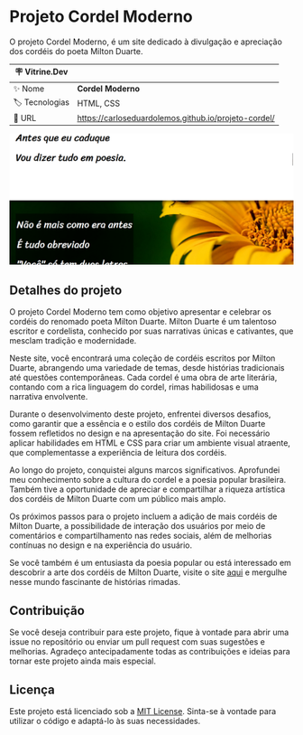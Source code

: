 # Projeto Cordel Moderno

O projeto Cordel Moderno, é um site dedicado à divulgação e apreciação dos cordéis do poeta Milton Duarte.

| :placard: Vitrine.Dev |     |
| -------------  | --- |
| :sparkles: Nome        | **Cordel Moderno**
| :label: Tecnologias | HTML, CSS
| :rocket: URL         | https://carloseduardolemos.github.io/projeto-cordel/

<!-- Inserir imagem com a #vitrinedev ao final do link -->
![](https://raw.githubusercontent.com/CarlosEduardoLemos/projeto-cordel/main/imagens/Captura%20de%20tela%202023-06-01%20214354.png#vitrinedev)

## Detalhes do projeto

O projeto Cordel Moderno tem como objetivo apresentar e celebrar os cordéis do renomado poeta Milton Duarte. Milton Duarte é um talentoso escritor e cordelista, conhecido por suas narrativas únicas e cativantes, que mesclam tradição e modernidade.

Neste site, você encontrará uma coleção de cordéis escritos por Milton Duarte, abrangendo uma variedade de temas, desde histórias tradicionais até questões contemporâneas. Cada cordel é uma obra de arte literária, contando com a rica linguagem do cordel, rimas habilidosas e uma narrativa envolvente.

Durante o desenvolvimento deste projeto, enfrentei diversos desafios, como garantir que a essência e o estilo dos cordéis de Milton Duarte fossem refletidos no design e na apresentação do site. Foi necessário aplicar habilidades em HTML e CSS para criar um ambiente visual atraente, que complementasse a experiência de leitura dos cordéis.

Ao longo do projeto, conquistei alguns marcos significativos. Aprofundei meu conhecimento sobre a cultura do cordel e a poesia popular brasileira. Também tive a oportunidade de apreciar e compartilhar a riqueza artística dos cordéis de Milton Duarte com um público mais amplo.

Os próximos passos para o projeto incluem a adição de mais cordéis de Milton Duarte, a possibilidade de interação dos usuários por meio de comentários e compartilhamento nas redes sociais, além de melhorias contínuas no design e na experiência do usuário.

Se você também é um entusiasta da poesia popular ou está interessado em descobrir a arte dos cordéis de Milton Duarte, visite o site [aqui](https://carloseduardolemos.github.io/projeto-cordel/) e mergulhe nesse mundo fascinante de histórias rimadas.

## Contribuição

Se você deseja contribuir para este projeto, fique à vontade para abrir uma issue no repositório ou enviar um pull request com suas sugestões e melhorias. Agradeço antecipadamente todas as contribuições e ideias para tornar este projeto ainda mais especial.

## Licença

Este projeto está licenciado sob a [MIT License](https://opensource.org/licenses/MIT). Sinta-se à vontade para utilizar o código e adaptá-lo às suas necessidades.
